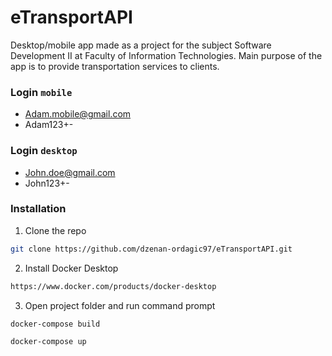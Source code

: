 # eTransportAPI
Desktop/mobile app made as a project for the subject Software Development II at Faculty of Information Technologies.
Main purpose of the app is to provide transportation services to clients.
### Login `mobile`

* Adam.mobile@gmail.com
* Adam123+-

### Login `desktop`

* John.doe@gmail.com
* John123+-

### Installation

1. Clone the repo
```sh
git clone https://github.com/dzenan-ordagic97/eTransportAPI.git
```
2. Install Docker Desktop 
```sh
https://www.docker.com/products/docker-desktop
```
3. Open project folder and run command prompt 
```JS
docker-compose build
```
```JS
docker-compose up
```
